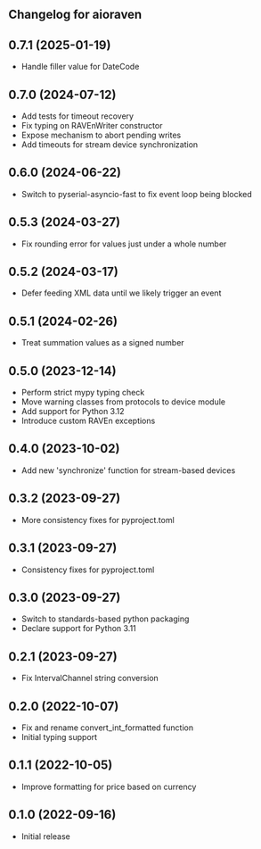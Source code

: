 ## Changelog for aioraven

0.7.1 (2025-01-19)
------------------
* Handle filler value for DateCode

0.7.0 (2024-07-12)
------------------
* Add tests for timeout recovery
* Fix typing on RAVEnWriter constructor
* Expose mechanism to abort pending writes
* Add timeouts for stream device synchronization

0.6.0 (2024-06-22)
------------------
* Switch to pyserial-asyncio-fast to fix event loop being blocked

0.5.3 (2024-03-27)
------------------
* Fix rounding error for values just under a whole number

0.5.2 (2024-03-17)
------------------
* Defer feeding XML data until we likely trigger an event

0.5.1 (2024-02-26)
------------------
* Treat summation values as a signed number

0.5.0 (2023-12-14)
------------------
* Perform strict mypy typing check
* Move warning classes from protocols to device module
* Add support for Python 3.12
* Introduce custom RAVEn exceptions

0.4.0 (2023-10-02)
------------------
* Add new 'synchronize' function for stream-based devices

0.3.2 (2023-09-27)
------------------
* More consistency fixes for pyproject.toml

0.3.1 (2023-09-27)
------------------
* Consistency fixes for pyproject.toml

0.3.0 (2023-09-27)
------------------
* Switch to standards-based python packaging
* Declare support for Python 3.11

0.2.1 (2023-09-27)
------------------
* Fix IntervalChannel string conversion

0.2.0 (2022-10-07)
------------------
* Fix and rename convert\_int\_formatted function
* Initial typing support

0.1.1 (2022-10-05)
------------------
* Improve formatting for price based on currency

0.1.0 (2022-09-16)
------------------
* Initial release
